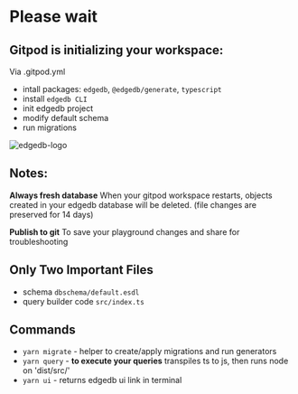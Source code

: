 # Please wait 

## Gitpod is initializing your workspace:
Via .gitpod.yml
- intall packages: `edgedb`, `@edgedb/generate`, `typescript`
- install `edgedb CLI`
- init edgedb project
- modify default schema
- run migrations


<img src='https://cdn.discordapp.com/icons/841451783728529451/82823a7a280d5ee5adc911a0f0708354.webp?size=64' alt='edgedb-logo' />

## Notes:
**Always fresh database** When your gitpod workspace restarts, objects created in your edgedb database will be deleted. (file changes are preserved for 14 days)

**Publish to git** To save your playground changes and share for troubleshooting
## Only Two Important Files
- schema `dbschema/default.esdl`
- query builder code `src/index.ts` 

## Commands
- `yarn migrate` - helper to create/apply migrations and run generators
- `yarn query` - **to execute your queries** transpiles ts to js, then runs node on 'dist/src/'
- `yarn ui` - returns edgedb ui link in terminal



